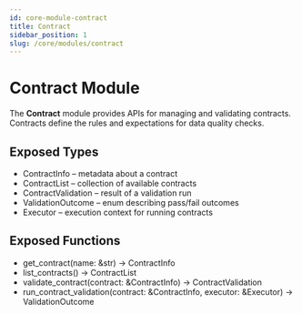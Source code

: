 ```yaml
---
id: core-module-contract
title: Contract
sidebar_position: 1
slug: /core/modules/contract
---
```


# Contract Module

The **Contract** module provides APIs for managing and validating contracts.  
Contracts define the rules and expectations for data quality checks.

## Exposed Types
- ContractInfo – metadata about a contract
- ContractList – collection of available contracts
- ContractValidation – result of a validation run
- ValidationOutcome – enum describing pass/fail outcomes
- Executor – execution context for running contracts

## Exposed Functions
- get_contract(name: &str) -> ContractInfo
- list_contracts() -> ContractList
- validate_contract(contract: &ContractInfo) -> ContractValidation
- run_contract_validation(contract: &ContractInfo, executor: &Executor) -> ValidationOutcome
